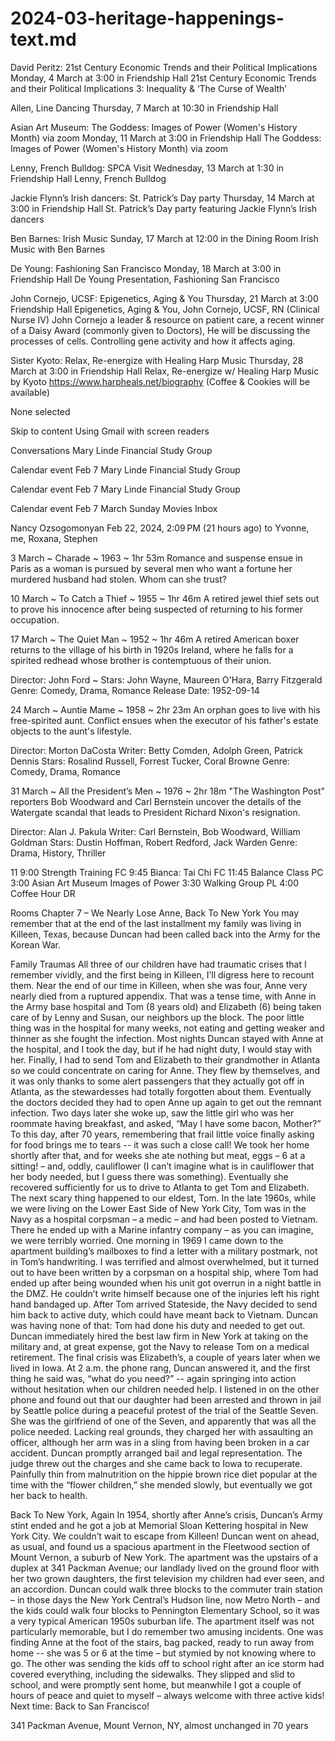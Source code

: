 # 2024-03-heritage-happenings-text.md

David Peritz: 21st Century Economic Trends and their Political Implications
Monday, 4 March at 3:00 in Friendship Hall
21st Century Economic Trends and their Political Implications 3: Inequality & ‘The Curse of Wealth’

Allen, Line Dancing
Thursday, 7 March at 10:30 in Friendship Hall

Asian Art Museum: The Goddess: Images of Power (Women's History Month) via zoom
Monday, 11 March at 3:00 in Friendship Hall
The Goddess: Images of Power (Women's History Month) via zoom

Lenny, French Bulldog: SPCA Visit
Wednesday, 13 March at 1:30 in Friendship Hall
Lenny, French Bulldog

Jackie Flynn’s Irish dancers: St. Patrick’s Day party
Thursday, 14 March at 3:00 in Friendship Hall
St. Patrick’s Day party featuring Jackie Flynn’s Irish dancers

Ben Barnes: Irish Music
Sunday, 17 March at 12:00 in the Dining Room
Irish Music with Ben Barnes

De Young: Fashioning San Francisco
Monday, 18 March at 3:00 in Friendship Hall
De Young Presentation, Fashioning San Francisco

John Cornejo, UCSF: Epigenetics, Aging & You
Thursday, 21 March at 3:00 Friendship Hall
Epigenetics, Aging & You, John Cornejo, UCSF, RN (Clinical
Nurse IV) John Cornejo a leader & resource on patient care, a recent winner of a Daisy Award (commonly given to Doctors), He will be discussing the processes of cells. Controlling gene activity and how it affects aging.

Sister Kyoto: Relax, Re-energize with Healing Harp Music
Thursday, 28 March at 3:00 in Friendship Hall
Relax, Re-energize w/ Healing Harp Music by Kyoto
https://www.harpheals.net/biography
(Coffee & Cookies will be available)



None selected

Skip to content
Using Gmail with screen readers

Conversations
Mary Linde
Financial Study Group

Calendar event
Feb 7
Mary Linde
Financial Study Group

Calendar event
Feb 7
Mary Linde
Financial Study Group

Calendar event
Feb 7
March Sunday Movies
Inbox

Nancy Ozsogomonyan
Feb 22, 2024, 2:09 PM (21 hours ago)
to Yvonne, me, Roxana, Stephen


3 March ~ Charade ~ 1963 ~ 1hr 53m
Romance and suspense ensue in Paris as a woman is pursued by several men who want a fortune her murdered husband had stolen. Whom can she trust?

10 March ~ To Catch a Thief ~ 1955 ~ 1hr 46m
A retired jewel thief sets out to prove his innocence after being suspected of returning to his former occupation.


17 March ~ The Quiet Man ~ 1952 ~ 1hr 46m
A retired American boxer returns to the village of his birth in 1920s Ireland, where he falls for a spirited redhead whose brother is contemptuous of their union.

Director: John Ford ~ Stars: John Wayne, Maureen O'Hara, Barry Fitzgerald
Genre: Comedy, Drama, Romance
Release Date: 1952-09-14


24 March ~ Auntie Mame ~ 1958 ~ 2hr 23m
An orphan goes to live with his free-spirited aunt. Conflict ensues when the executor of his father's estate objects to the aunt's lifestyle.

Director: Morton DaCosta
Writer: Betty Comden, Adolph Green, Patrick Dennis
Stars: Rosalind Russell, Forrest Tucker, Coral Browne
Genre: Comedy, Drama, Romance

31 March ~ All the President’s Men ~ 1976 ~ 2hr 18m
"The Washington Post" reporters Bob Woodward and Carl Bernstein uncover the details of the Watergate scandal that leads to President Richard Nixon's resignation.

Director: Alan J. Pakula
Writer: Carl Bernstein, Bob Woodward, William Goldman
Stars: Dustin Hoffman, Robert Redford, Jack Warden
Genre: Drama, History, Thriller


11
9:00 Strength Training FC
9:45 Bianca: Tai Chi FC
11:45 Balance Class PC
3:00 Asian Art Museum
 Images of Power
3:30 Walking Group PL
4:00 Coffee Hour DR



Rooms Chapter 7 – We Nearly Lose Anne, Back To New York
You may remember that at the end of the last installment my family was living in Killeen, Texas, because Duncan had been called back into the Army for the Korean War.

Family Traumas
All three of our children have had traumatic crises that I remember vividly, and the first being in Killeen, I’ll digress here to recount them.
Near the end of our time in Killeen, when she was four, Anne very nearly died from a ruptured appendix. That was a tense time, with Anne in the Army base hospital and Tom (8 years old) and Elizabeth (6) being taken care of by Lenny and Susan, our neighbors up the block. The poor little thing was in the hospital for many weeks, not eating and getting weaker and thinner as she fought the infection. Most nights Duncan stayed with Anne at the hospital, and I took the day, but if he had night duty, I would stay with her.
Finally, I had to send Tom and Elizabeth to their grandmother in Atlanta so we could concentrate on caring for Anne. They flew by themselves, and it was only thanks to some alert passengers that they actually got off in Atlanta, as the stewardesses had totally forgotten about them.
Eventually the doctors decided they had to open Anne up again to get out the remnant infection. Two days later she woke up, saw the little girl who was her roommate having breakfast, and asked, “May I have some bacon, Mother?” To this day, after 70 years, remembering that frail little voice finally asking for food brings me to tears -- it was such a close call! We took her home shortly after that, and for weeks she ate nothing but meat, eggs – 6 at a sitting! – and, oddly, cauliflower (I can’t imagine what is in cauliflower that her body needed, but I guess there was something). Eventually she recovered sufficiently for us to drive to Atlanta to get Tom and Elizabeth.
The next scary thing happened to our eldest, Tom. In the late 1960s, while we were living on the Lower East Side of New York City, Tom was in the Navy as a hospital corpsman – a medic – and had been posted to Vietnam. There he ended up with a Marine infantry company – as you can imagine, we were terribly worried.
One morning in 1969 I came down to the apartment building’s mailboxes to find a letter with a military postmark, not in Tom’s handwriting. I was terrified and almost overwhelmed, but it turned out to have been written by a corpsman on a hospital ship, where Tom had ended up after being wounded when his unit got overrun in a night battle in the DMZ. He couldn’t write himself because one of the injuries left his right hand bandaged up.
After Tom arrived Stateside, the Navy decided to send him back to active duty, which could have meant back to Vietnam. Duncan was having none of that: Tom had done his duty and needed to get out. Duncan immediately hired the best law firm in New York at taking on the military and, at great expense, got the Navy to release Tom on a medical retirement.
The final crisis was Elizabeth’s, a couple of years later when we lived in Iowa. At 2 a.m. the phone rang, Duncan answered it, and the first thing he said was, “what do you need?” -- again springing into action without hesitation when our children needed help. I listened in on the other phone and found out that our daughter had been arrested and thrown in jail by Seattle police during a peaceful protest of the trial of the Seattle Seven. She was the girlfriend of one of the Seven, and apparently that was all the police needed. Lacking real grounds, they charged her with assaulting an officer, although her arm was in a sling from having been broken in a car accident.
Duncan promptly arranged bail and legal representation. The judge threw out the charges and she came back to Iowa to recuperate. Painfully thin from malnutrition on the hippie brown rice diet popular at the time with the “flower children,” she mended slowly, but eventually we got her back to health.

Back To New York, Again
In 1954, shortly after Anne’s crisis, Duncan’s Army stint ended and he got a job at Memorial Sloan Kettering hospital in New York City. We couldn’t wait to escape from Killeen! Duncan went on ahead, as usual, and found us a spacious apartment in the Fleetwood section of Mount Vernon, a suburb of New York.
The apartment was the upstairs of a duplex at 341 Packman Avenue; our landlady lived on the ground floor with her two grown daughters, the first television my children had ever seen, and an accordion. Duncan could walk three blocks to the commuter train station – in those days the New York Central’s Hudson line, now Metro North – and the kids could walk four blocks to Pennington Elementary School, so it was a very typical American 1950s suburban life.
The apartment itself was not particularly memorable, but I do remember two amusing incidents. One was finding Anne at the foot of the stairs, bag packed, ready to run away from home -- she was 5 or 6 at the time – but stymied by not knowing where to go. The other was sending the kids off to school right after an ice storm had covered everything, including the sidewalks. They slipped and slid to school, and were promptly sent home, but meanwhile I got a couple of hours of peace and quiet to myself – always welcome with three active kids!
Next time: Back to San Francisco!



341 Packman Avenue, Mount Vernon, NY, almost unchanged in 70 years


